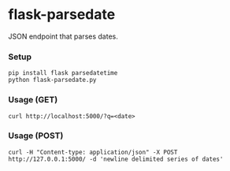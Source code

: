 # flask-parsedate

JSON endpoint that parses dates.

### Setup

    pip install flask parsedatetime
    python flask-parsedate.py

### Usage (GET)

    curl http://localhost:5000/?q=<date>


### Usage (POST)

    curl -H "Content-type: application/json" -X POST http://127.0.0.1:5000/ -d 'newline delimited series of dates'

